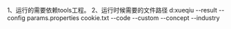 1、运行的需要依赖tools工程。
2、运行时候需要的文件路径
	d:xueqiu	--result
				--config
					params.properties
					cookie.txt
				--code
					--custom
					--concept
					--industry

